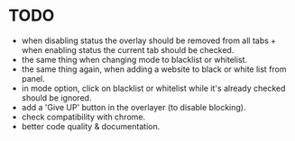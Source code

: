 TODO
====

- when disabling status the overlay should be removed from all tabs + when enabling status the current tab should be checked.
- the same thing when changing mode to blacklist or whitelist.
- the same thing again, when adding a website to black or white list from panel.
- in mode option, click on blacklist or whitelist while it's already checked should be ignored.
- add a 'Give UP' button in the overlayer (to disable blocking).
- check compatibility with chrome.
- better code quality & documentation.

